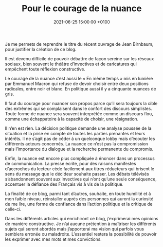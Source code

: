 ﻿---
title:  Pour le courage de la nuance
date:   2021-06-25 15:00:00 +0100
image:  'images/plume.jpg'
---
Je me permets de reprendre le titre du récent ouvrage de Jean Birnbaum, pour justifier la création de ce blog.


Il est devenu difficile de pouvoir débattre de façon sereine sur les réseaux sociaux, bien souvent le théâtre d’invectives et de caricatures qui empêchent toute réflexion constructive.


Le courage de la nuance c’est aussi le « En même temps » mis en lumière par Emmanuel Macron qui refuse de devoir choisir entre deux positions radicales, entre noir et blanc. En politique aussi il y a cinquante nuances de gris.


Il faut du courage pour nuancer son propos parce qu’il sera toujours la cible des extrêmes qui se complaisent dans le confort des discours simplistes. Toute forme de nuance sera souvent interprétée comme un discours flou, comme une échappatoire à la capacité de choisir, une résignation. 


Il n’en est rien. La décision politique demande une analyse poussée de la situation et la prise en compte de toutes les parties prenantes et leurs intérêts. Il ne s’agit pas de céder à un quelconque lobby mais d’écouter les différents acteurs concernés. La nuance ce n’est pas la compromission mais l’importance du dialogue et la recherche permanente du compromis.


Enfin, la nuance est encore plus compliquée à énoncer dans un processus de communication. La presse écrite, pour des raisons manifestes d’accroches du lecteur cède facilement aux titres réducteurs qui brisent le sens du message que le décideur souhaite passer. Les débats télévisés s’abandonnent souvent aux invectives qui n’ont qu’une seule conséquence, accentuer la défiance des Français vis à vis de la politique. 


La finalité de ce blog, parmi tant d’autres, souhaite, en toute humilité et à mon faible niveau, réinstaller auprès des personnes qui auront la curiosité de me lire, une forme de confiance dans l’action politique et la critique de celle-ci. 


Dans les différents articles qui enrichiront ce blog, j’exprimerai mes opinions de manière constructive. Je n’ai aucune prétention à maîtriser les différents sujets qui seront abordés mais j’apporterai ma vision qui parfois vous semblera erronée ou maladroite. L’essentiel restera la possibilité de pouvoir les exprimer avec mes mots et mes convictions.
